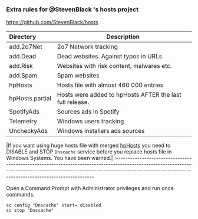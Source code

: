 ### Extra rules for @StevenBlack 's hosts project

https://github.com/StevenBlack/hosts

| Directory   	 | Description                               	 			|
:----------------|----------------------------------------------------------|
| add.2o7Net  	 | 2o7 Network tracking                      	 			|
| add.Dead    	 | Dead websites. Against typos in URLs 		 			|
| add.Risk   	 | Websites with risk content, malwares etc.				|
| add.Spam   	 | Spam websites                            	 			|
| hpHosts		 | Hosts file with almost 460 000 entries					|
| hpHosts.partial| Hosts were added to hpHosts AFTER the last full release. |
| SpotifyAds  	 | Sources ads in Spotify                    	 			|
| Telemetry  	 | Windows users tracking                    	 			|
| UncheckyAds 	 | Windows installers ads sources            	 			|


|If you want using huge hosts file with merged [hpHosts](https://www.hosts-file.net) you need to DISABLE and STOP `Dnscache` service before you replace hosts file in Windows Systems. You have been warned.|
:---------------------------------------------------------------------------------------------------------------------------------------------------------------------------------------------------------------------------------

Open a Command Prompt with Administrator privileges and run once commands:

```
sc config "Dnscache" start= disabled
sc stop "Dnscache"
```
